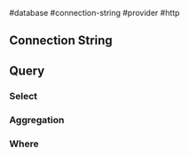 #database #connection-string #provider #http

## Connection String

## Query

### Select
### Aggregation
### Where